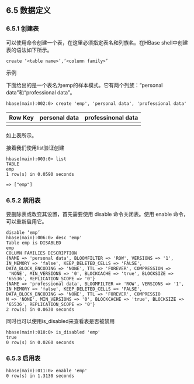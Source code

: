## 6.5 数据定义

### 6.5.1 创建表

可以使用命令创建一个表，在这里必须指定表名和列族名。在HBase shell中创建表的语法如下所示。

```
create ‘<table name>’,’<column family>’
```

示例

下面给出的是一个表名为emp的样本模式。它有两个列族：“personal data”和“professional data”。

```
hbase(main):002:0> create 'emp', 'personal data', 'professional data'
```

| Row  Key | personal data | professinonal data |
| :--- | :--- | :--- |
|  |  |  |

如上表所示。

接着我们使用list验证创建

```
hbase(main):003:0> list
TABLE                                                                                                                                                                                
emp                                                                                                                                                                                  
1 row(s) in 0.0590 seconds

=> ["emp"]
```

### 6.5.2 禁用表

要删除表或改变其设置，首先需要使用 disable 命令关闭表。使用 enable 命令，可以重新启用它。

```
disable ‘emp’
hbase(main):006:0> desc 'emp'
Table emp is DISABLED                                                                                                                                                                
emp                                                                                                                                                                                  
COLUMN FAMILIES DESCRIPTION                                                                                                                                                          
{NAME => 'personal data', BLOOMFILTER => 'ROW', VERSIONS => '1', IN_MEMORY => 'false', KEEP_DELETED_CELLS => 'FALSE', DATA_BLOCK_ENCODING => 'NONE', TTL => 'FOREVER', COMPRESSION =>
 'NONE', MIN_VERSIONS => '0', BLOCKCACHE => 'true', BLOCKSIZE => '65536', REPLICATION_SCOPE => '0'}                                                                                  
{NAME => 'professional data', BLOOMFILTER => 'ROW', VERSIONS => '1', IN_MEMORY => 'false', KEEP_DELETED_CELLS => 'FALSE', DATA_BLOCK_ENCODING => 'NONE', TTL => 'FOREVER', COMPRESSIO
N => 'NONE', MIN_VERSIONS => '0', BLOCKCACHE => 'true', BLOCKSIZE => '65536', REPLICATION_SCOPE => '0'}                                                                              
2 row(s) in 0.0630 seconds
```

同时也可以使用is\_disabled来查看表是否被禁用

```
hbase(main):010:0> is_disabled 'emp'
true                                                                                                                                                                                 
0 row(s) in 0.0260 seconds
```

### 6.5.3 启用表

```
hbase(main):011:0> enable 'emp'
0 row(s) in 1.3130 seconds
```



